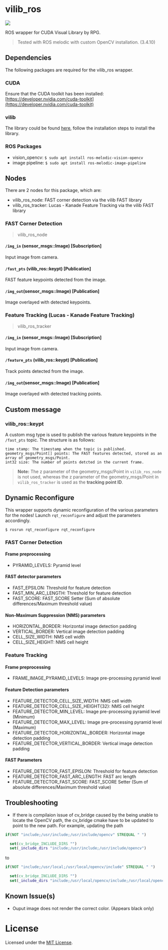 # vilib_ros
<a href="LICENSE" ><img src="https://img.shields.io/github/license/1487quantum/vilib_ros?style=for-the-badge"/></a>

ROS wrapper for CUDA Visual Library by RPG.

> Tested with ROS melodic with custom OpenCV installation. (3.4.10)

## Dependencies
The following packages are required for the vilib_ros wrapper.
### CUDA
Ensure that the CUDA toolkit has been installed: [https://developer.nvidia.com/cuda-toolkit](https://developer.nvidia.com/cuda-toolkit)
### vilib
The library could be found [here](https://github.com/uzh-rpg/vilib), follow the installation steps to install the library.
### ROS Packages
- vision_opencv: `$ sudo apt install ros-melodic-vision-opencv`
- image pipeline: `$ sudo apt install ros-melodic-image-pipeline`

## Nodes
There are 2 nodes for this package, which are:
- vilib_ros_node: FAST corner detection via the vilib FAST library
- vilib_ros_tracker: Lucas - Kanade Feature Tracking via the vilib FAST library

### FAST Corner Detection
> vilib_ros_node
#### `/img_in` (sensor_msgs::Image)  [Subscription]
Input image from camera.
#### `/fast_pts` (vilib_ros::keypt) [Publication]
FAST feature keypoints detected from the image.
#### `/img_out`(sensor_msgs::Image) [Publication]
Image overlayed with detected keypoints.

### Feature Tracking (Lucas - Kanade Feature Tracking)
> vilib_ros_tracker
#### `/img_in` (sensor_msgs::Image)  [Subscription]
Input image from camera.
#### `/feature_pts` (vilib_ros::keypt) [Publication]
Track points detected from the image.
#### `/img_out`(sensor_msgs::Image) [Publication]
Image overlayed with detected tracking points.

## Custom message
### vilib_ros::keypt 
A custom msg type is used to publish the various feature keypoints in the `/fast_pts` topic. The structure is as follows:
```
time stamp: The timestamp when the topic is published.
geometry_msgs/Point[] points: The FAST features detected, stored as an array of geometry_msgs/Point.
int32 size: The number of points detcted in the current frame.
```
> **Note:** The z parameter of the geometry_msgs/Point in `vilib_ros_node` is not used, whereas the z parameter of the geometry_msgs/Point in `vilib_ros_tracker` is used as the __tracking point ID__.

## Dynamic Reconfigure
This wrapper supports dynamic reconfiguration of the various parameters for the nodes! Launch `rqt_reconfigure` and adjust the parameters accordingly.

```
$ rosrun rqt_reconfigure rqt_reconfigure
```
### FAST Corner Detection
#### Frame preprocessing
- PYRAMID_LEVELS: Pyramid level
#### FAST detector parameters
- FAST_EPSILON: Threshold for feature detection
- FAST_MIN_ARC_LENGTH: Threshold for feature detection
- FAST_SCORE: FAST_SCORE Setter (Sum of absolute differences/Maximum threshold value)
#### Non-Maximum Suppression (NMS) parameters
- HORIZONTAL_BORDER: Horizontal image detection padding
- VERTICAL_BORDER: Vertical image detection padding
- CELL_SIZE_WIDTH: NMS cell width
- CELL_SIZE_HEIGHT: NMS cell height

### Feature Tracking
#### Frame preprocessing
- FRAME_IMAGE_PYRAMID_LEVELS: Image pre-processing pyramid level
#### Feature Detection parameters
- FEATURE_DETECTOR_CELL_SIZE_WIDTH: NMS cell width
- FEATURE_DETECTOR_CELL_SIZE_HEIGHT{32}: NMS cell height
- FEATURE_DETECTOR_MIN_LEVEL: Image pre-processing pyramid level (Minimum)
- FEATURE_DETECTOR_MAX_LEVEL: Image pre-processing pyramid level (Maximum)
- FEATURE_DETECTOR_HORIZONTAL_BORDER: Horizontal image detection padding
- FEATURE_DETECTOR_VERTICAL_BORDER: Vertical image detection padding

#### FAST Parameters
- FEATURE_DETECTOR_FAST_EPISLON: Threshold for feature detection
- FEATURE_DETECTOR_FAST_ARC_LENGTH: FAST arc length
- FEATURE_DETECTOR_FAST_SCORE: FAST_SCORE Setter (Sum of absolute differences/Maximum threshold value)

## Troubleshooting
- If there is compilaion issue of cv_bridge caused by the being unable to locate the OpenCV path, the cv_bridge cmake have to be updated to point to the new path. For example, updating the path
```cmake
if(NOT "include;/usr/include;/usr/include/opencv" STREQUAL " ")

  set(cv_bridge_INCLUDE_DIRS "")
  set(_include_dirs "include;/usr/include;/usr/include/opencv")
```
to
```cmake
if(NOT "include;/usr/local;/usr/local/opencv/include" STREQUAL " ")

  set(cv_bridge_INCLUDE_DIRS "")
  set(_include_dirs "include;/usr/local/opencv/include;/usr/local/opencv/include/opencv2")
```



## Known Issue(s)
- Ouput image does not render the correct color. (Appears black only)


# License
Licensed under the [MIT License](./LICENSE).
